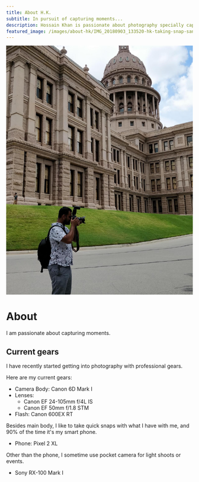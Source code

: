 ```yaml
---
title: About H.K.
subtitle: In pursuit of capturing moments...
description: Hossain Khan is passionate about photography specially capturing moments. His personal interest is mostly in macro, landscape and candid shots.
featured_image: /images/about-hk/IMG_20180903_133520-hk-taking-snap-san-antonio-capitol-1200x1600.jpg
---
```


![](/images/about-hk/IMG_20180903_133520-hk-taking-snap-san-antonio-capitol-1200x1600.jpg)

# About
I am passionate about capturing moments.

## Current gears
I have recently started getting into photography with professional gears.

Here are my current gears:
* Camera Body: Canon 6D Mark I
* Lenses: 
  * Canon EF 24-105mm f/4L IS
  * Canon EF 50mm f/1.8 STM
* Flash: Canon 600EX RT

Besides main body, I like to take quick snaps with what I have with me, 
and 90% of the time it's my smart phone.
* Phone: Pixel 2 XL

Other than the phone, I sometime use pocket camera for light shoots or events.
* Sony RX-100 Mark I